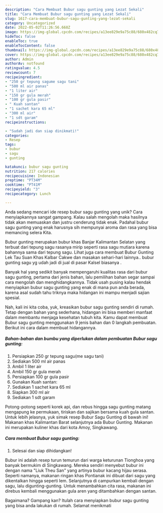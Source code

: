 ```yaml
---
description: "Cara Membuat Bubur sagu gunting yang Lezat Sekali"
title: "Cara Membuat Bubur sagu gunting yang Lezat Sekali"
slug: 1617-cara-membuat-bubur-sagu-gunting-yang-lezat-sekali
category: Uncategorized
date: 2022-05-02T11:26:56.668Z
image: https://img-global.cpcdn.com/recipes/a13ee829e9a75c88/680x482cq70/bubur-sagu-gunting-foto-resep-utama.jpg
hideToc: false
enableToc: true
enableTocContent: false
thumbnail: https://img-global.cpcdn.com/recipes/a13ee829e9a75c88/680x482cq70/bubur-sagu-gunting-foto-resep-utama.jpg
cover: https://img-global.cpcdn.com/recipes/a13ee829e9a75c88/680x482cq70/bubur-sagu-gunting-foto-resep-utama.jpg
author: Admin
authorAv: notfound
ratingvalue: 4.5
reviewcount: 7
recipeingredient:
- "250 gr tepung sagume sagu tani"
- "500 ml air panas"
- "1 liter air"
- "150 gr gula merah"
- "100 gr gula pasir"
- " Kuah santan"
- "1 sachet kara 65 ml"
- "300 ml air"
- "1 sdt garam"
recipeinstructions:

- "Sudah jadi dan siap dinikmati!"
categories:
- Resep
tags:
- bubur
- sagu
- gunting

katakunci: bubur sagu gunting 
nutrition: 217 calories
recipecuisine: Indonesian
preptime: "PT34M"
cooktime: "PT41M"
recipeyield: "3"
recipecategory: Lunch

---
```





Anda sedang mencari ide resep bubur sagu gunting yang unik? Cara menyiapkannya sangat gampang. Kalau salah mengolah maka hasilnya tidak akan memuaskan dan justru cenderung tidak enak. Padahal bubur sagu gunting yang enak harusnya sih mempunyai aroma dan rasa yang bisa memancing selera Kita.





Bubur gunting merupakan bubur khas Banjar Kalimantan Selatan yang terbuat dari tepung sagu rasanya mirip seperti rasa sagu mutiara karena bahannya sama dari tepung sagu. Lihat juga cara membuat Bubur Gunting Lek Tau Suan Khas Kalbar Cakwe dan masakan sehari-hari lainnya.. bubur gunting sagu yg udah jadi di jual di pasar Kalsel biasanya .

Banyak hal yang sedikit banyak mempengaruhi kualitas rasa dari bubur sagu gunting, pertama dari jenis bahan, lalu pemilihan bahan segar sampai cara mengolah dan menghidangkannya. Tidak usah pusing kalau hendak menyiapkan bubur sagu gunting yang enak di mana pun anda berada, karena asal sudah tahu triknya maka hidangan ini mampu menjadi sajian spesial.






Nah, kali ini kita coba, yuk, kreasikan bubur sagu gunting sendiri di rumah. Tetap dengan bahan yang sederhana, hidangan ini bisa memberi manfaat dalam membantu menjaga kesehatan tubuh kita. Kamu dapat membuat Bubur sagu gunting menggunakan 9 jenis bahan dan 0 langkah pembuatan. Berikut ini cara dalam membuat hidangannya.

<!--inarticleads1-->

##### Bahan-bahan dan bumbu yang diperlukan dalam pembuatan Bubur sagu gunting:

1. Persiapkan 250 gr tepung sagu(me sagu tani)
1. Sediakan 500 ml air panas
1. Ambil 1 liter air
1. Ambil 150 gr gula merah
1. Persiapkan 100 gr gula pasir
1. Gunakan  Kuah santan:
1. Sediakan 1 sachet kara 65 ml
1. Siapkan 300 ml air
1. Sediakan 1 sdt garam


Potong-potong seperti korek api, dan rebus hingga sagu gunting matang mengapung ke permukaan, tiriskan dan sajikan bersama kuah gula santan. Untuk lebih jelasnya, yuk simak resep Bubur Sagu Gunting di bawah ini! Makanan khas Kalimantan Barat selanjutnya ada Bubur Gunting. Makanan ini merupakan kuliner khas dari kota Amoy, Singkawang. 

<!--inarticleads2-->

##### Cara membuat Bubur sagu gunting:


1. Selesai dan siap dihidangkan!

Bubur ini adalah resep turun temurun dari warga keturunan Tionghoa yang banyak bermukim di Singkawang. Mereka sendiri menyebut bubur ini dengan nama &#34;Liuk Theu San&#34; yang artinya bubur kacang hijau serasa. Seperti namanya, makanan ringan khas Pontianak ini dibuat dari sagu yang dikentalkan hingga seperti lem. Selanjutnya di campurkan kembali dengan sagu, lalu digunting-gunting. Untuk menambahkan cita rasa, makanan ini direbus kembali menggunakan gula aren yang ditambahkan dengan santan. 

Bagaimana? Gampang kan? Itulah cara menyiapkan bubur sagu gunting yang bisa anda lakukan di rumah. Selamat menikmati
